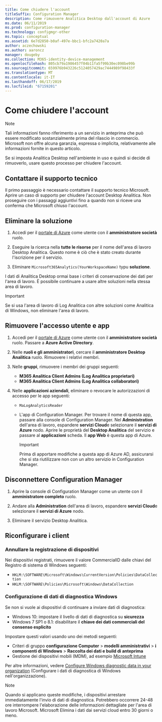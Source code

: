 ```yaml
---
title: Come chiudere l'account
titleSuffix: Configuration Manager
description: Come rimuovere Analitica Desktop dall'account di Azure
ms.date: 06/11/2019
ms.prod: configuration-manager
ms.technology: configmgr-other
ms.topic: conceptual
ms.assetid: 6e7d2850-b0af-497e-bbc1-bfc2a7420a7a
author: aczechowski
ms.author: aaroncz
manager: dougeby
ms.collection: M365-identity-device-management
ms.openlocfilehash: 805cb79a1986457f04b11fa5f99b30ec098be99b
ms.sourcegitcommit: 659976b943226c5124057429ac7444989f98433f
ms.translationtype: MT
ms.contentlocale: it-IT
ms.lasthandoff: 06/17/2019
ms.locfileid: "67159201"
---
```

# <a name="how-to-close-your-account"></a>Come chiudere l'account

> [!Note]  
> Tali informazioni fanno riferimento a un servizio in anteprima che può essere modificato sostanzialmente prima del rilascio in commercio. Microsoft non offre alcuna garanzia, espressa o implicita, relativamente alle informazioni fornite in questo articolo.  

Se si imposta Analitica Desktop nell'ambiente in uso e quindi si decide di rimuoverlo, usare questo processo per chiudere l'account.

## <a name="contact-support"></a>Contattare il supporto tecnico

Il primo passaggio è necessario contattare il supporto tecnico Microsoft. Aprire un caso di supporto per chiudere l'account Desktop Analitica. Non proseguire con i passaggi aggiuntivi fino a quando non si riceve una conferma che Microsoft chiuso l'account.

## <a name="delete-the-solution"></a>Eliminare la soluzione

1. Accedi per il [portale di Azure](https://portal.azure.com) come utente con il **amministratore società** ruolo.

1. Eseguire la ricerca nella **tutte le risorse** per il nome dell'area di lavoro Desktop Analitica. Questo nome è ciò che è stato creato durante l'iscrizione per il servizio.

1. Eliminare `Microsoft365Analytics(YourWorkspaceName)` typu **soluzione**.

I dati di Analitica Desktop ormai base i criteri di conservazione dei dati per l'area di lavoro. È possibile continuare a usare altre soluzioni nella stessa area di lavoro.

> [!Important]  
> Se si usa l'area di lavoro di Log Analitica con altre soluzioni come Analitica di Windows, non eliminare l'area di lavoro.

## <a name="remove-user-and-app-access"></a>Rimuovere l'accesso utente e app

1. Accedi per il [portale di Azure](https://portal.azure.com) come utente con il **amministratore società** ruolo. Passare a **Azure Active Directory**.

1. Nelle **ruoli e gli amministratori**, cercare il **amministratore Desktop Analitica** ruolo. Rimuovere i relativi membri.

1. Nelle **gruppi**, rimuovere i membri dei gruppi seguenti:

    - **M365 Analitica Client Admins (Log Analitica proprietari)**
    - **M365 Analitica Client Admins (Log Analitica collaboratori)**

1. Nelle **applicazioni aziendali**, eliminare o revocare le autorizzazioni di accesso per le app seguenti:

    - `MaLogAnalyticsReader`

    - L'app di Configuration Manager. Per trovare il nome di questa app, passare alla console di Configuration Manager. Nel **Administration** dell'area di lavoro, espandere **servizi Cloud**e selezionare il **servizi di Azure** nodo. Aprire le proprietà del **Desktop Analitica** del servizio e passare al **applicazioni** scheda. Il **app Web** è questa app di Azure.

        > [!Important]  
        > Prima di apportare modifiche a questa app di Azure AD, assicurarsi che si sta riutilizzare non con un altro servizio in Configuration Manager.

## <a name="disconnect-configuration-manager"></a>Disconnettere Configuration Manager

1. Aprire la console di Configuration Manager come un utente con il **amministratore completo** ruolo.

1. Andare alla **Administration** dell'area di lavoro, espandere **servizi Cloud**e selezionare il **servizi di Azure** nodo.

1. Eliminare il servizio Desktop Analitica.

## <a name="reconfigure-clients"></a>Riconfigurare i client

### <a name="unenroll-devices"></a>Annullare la registrazione di dispositivi

Nei dispositivi registrati, rimuovere il valore CommercialID dalle chiavi del Registro di sistema di Windows seguenti:

- `HKLM:\SOFTWARE\Microsoft\Windows\CurrentVersion\Policies\DataCollection`
- `HKLM:\SOFTWARE\Policies\Microsoft\Windows\DataCollection`

### <a name="windows-diagnostic-data-configuration"></a>Configurazione di dati di diagnostica Windows

Se non si vuole ai dispositivi di continuare a inviare dati di diagnostica:

- Windows 10: impostare il livello di dati di diagnostica su **sicurezza**
- Windows 7 SP1 o 8.1: disabilitare il **chiave dei dati commerciali del consenso esplicito**

Impostare questi valori usando uno dei metodi seguenti:

- Criteri di gruppo **configurazione Computer** > **modelli amministrativi** > **i componenti di Windows**  >  **Raccolta dei dati e build di anteprima**
- Gestione dei dispositivi mobili (MDM), ad esempio [Microsoft Intune](https://docs.microsoft.com/intune/device-restrictions-windows-10#reporting-and-telemetry)

Per altre informazioni, vedere [Configure Windows diagnostic data in your organization](https://docs.microsoft.com/windows/privacy/configure-windows-diagnostic-data-in-your-organization) (Configurare i dati di diagnostica di Windows nell'organizzazione).

> [!NOTE]  
> Quando si applicano queste modifiche, i dispositivi arrestare immediatamente l'invio di dati di diagnostica. Potrebbero occorrere 24-48 ore interrompere l'elaborazione delle informazioni dettagliate per l'area di lavoro Microsoft. Microsoft Elimina i dati dai servizi cloud entro 30 giorni o meno.
